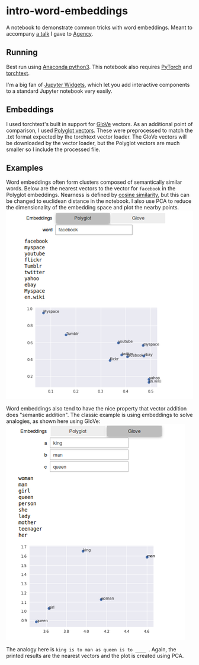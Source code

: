 # intro-word-embeddings

A notebook to demonstrate common tricks with word embeddings. Meant to accompany [a talk]() I gave to [Agency](https://gtagency.github.io/).

## Running

Best run using [Anaconda python3](https://www.anaconda.com/download/).
This notebook also requires [PyTorch](https://pytorch.org/) and [torchtext](https://github.com/pytorch/text).

I'm a big fan of [Jupyter Widgets](https://ipywidgets.readthedocs.io/en/stable/examples/Widget%20Basics.html),
which let you add interactive components to a standard Jupyter notebook very easily. 

## Embeddings
I used torchtext's built in support for [GloVe](https://nlp.stanford.edu/projects/glove/) vectors.
As an additional point of comparison, I used [Polyglot vectors](https://sites.google.com/site/rmyeid/projects/polyglot).
These were preprocessed to match the .txt format expected by the torchtext vector loader. 
The GloVe vectors will be downloaded by the vector loader, but the Polyglot vectors are much smaller so I
include the processed file. 

## Examples
Word embeddings often form clusters composed of semantically similar words. Below are the nearest vectors to the vector for `facebook` in the Polyglot embeddings. Nearness is defined by [cosine similarity](https://en.wikipedia.org/wiki/Cosine_similarity),
but this can be changed to euclidean distance in the notebook. I also use PCA to reduce the dimensionality of the embedding space and plot the nearby points. 
![](images/poly_social.png)

Word embeddings also tend to have the nice property that vector addition does "semantic addition". The classic example is using embeddings to solve analogies, as shown here using GloVe:
![](images/glove_analogy.png)

The analogy here is `king is to man as queen is to ____ `. 
Again, the printed results are the nearest vectors and the plot is created using PCA. 
